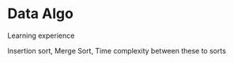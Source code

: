 # Data Algo
Learning experience

Insertion sort, Merge Sort, Time complexity between these to sorts
